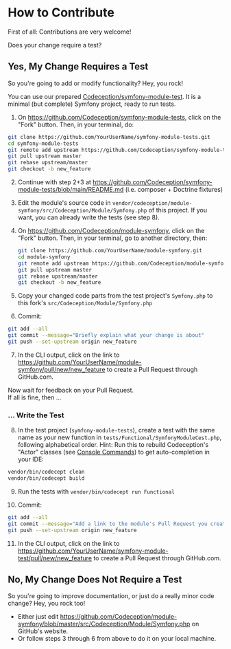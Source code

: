 # How to Contribute

First of all: Contributions are very welcome!

Does your change require a test?

## Yes, My Change Requires a Test

So you're going to add or modify functionality? Hey, you rock!

You can use our prepared [Codeception/symfony-module-test](https://github.com/Codeception/symfony-module-tests). It is a minimal (but complete) Symfony project, ready to run tests.

1. On https://github.com/Codeception/symfony-module-tests, click on the "Fork" button. Then, in your terminal, do:
  ```bash
  git clone https://github.com/YourUserName/symfony-module-tests.git
  cd symfony-module-tests
  git remote add upstream https://github.com/Codeception/symfony-module-tests.git
  git pull upstream master
  git rebase upstream/master
  git checkout -b new_feature
  ```

2. Continue with step 2+3 at https://github.com/Codeception/symfony-module-tests/blob/main/README.md (i.e. composer + Doctrine fixtures)

3. Edit the module's source code in `vendor/codeception/module-symfony/src/Codeception/Module/Symfony.php` of this project. If you want, you can already write the tests (see step 8).

4. On https://github.com/Codeception/module-symfony, click on the "Fork" button. Then, in your terminal, go to another directory, then:
   ```bash
   git clone https://github.com/YourUserName/module-symfony.git
   cd module-symfony
   git remote add upstream https://github.com/Codeception/module-symfony.git
   git pull upstream master
   git rebase upstream/master
   git checkout -b new_feature
   ```

5. Copy your changed code parts from the test project's `Symfony.php` to this fork's `src/Codeception/Module/Symfony.php`

6. Commit:
  ```bash
  git add --all
  git commit --message="Briefly explain what your change is about"
  git push --set-upstream origin new_feature
  ```

7. In the CLI output, click on the link to https://github.com/YourUserName/module-symfony/pull/new/new_feature to create a Pull Request through GitHub.com.

Now wait for feedback on your Pull Request.  
If all is fine, then ...

### ... Write the Test

8. In the test project (`symfony-module-tests`), create a test with the same name as your new function in `tests/Functional/SymfonyModuleCest.php`, following alphabetical order.
  Hint: Run this to rebuild Codeception's "Actor" classes (see [Console Commands](https://codeception.com/docs/reference/Commands#Build)) to get auto-completion in your IDE:
  ```bash
  vendor/bin/codecept clean
  vendor/bin/codecept build
  ```

9. Run the tests with `vendor/bin/codecept run Functional`

10. Commit:
  ```bash
  git add --all
  git commit --message="Add a link to the module's Pull Request you created above"
  git push --set-upstream origin new_feature
  ```

11. In the CLI output, click on the link to https://github.com/YourUserName/symfony-module-test/pull/new/new_feature to create a Pull Request through GitHub.com.


## No, My Change Does Not Require a Test

So you're going to improve documentation, or just do a really minor code change? Hey, you rock too!

* Either just edit https://github.com/Codeception/module-symfony/blob/master/src/Codeception/Module/Symfony.php on GitHub's website.
* Or follow steps 3 through 6 from above to do it on your local machine.
